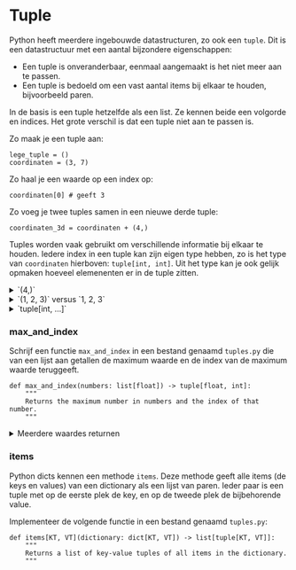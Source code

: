 # Tuple

Python heeft meerdere ingebouwde datastructuren, zo ook een `tuple`. Dit is een datastructuur met een aantal bijzondere eigenschappen:

- Een tuple is onveranderbaar, eenmaal aangemaakt is het niet meer aan te passen.
- Een tuple is bedoeld om een vast aantal items bij elkaar te houden, bijvoorbeeld paren.

In de basis is een tuple hetzelfde als een list. Ze kennen beide een volgorde en indices. Het grote verschil is dat een tuple niet aan te passen is.

Zo maak je een tuple aan:

    lege_tuple = ()
    coordinaten = (3, 7)

Zo haal je een waarde op een index op:

    coordinaten[0] # geeft 3

Zo voeg je twee tuples samen in een nieuwe derde tuple:

    coordinaten_3d = coordinaten + (4,)

Tuples worden vaak gebruikt om verschillende informatie bij elkaar te houden. Iedere index in een tuple kan zijn eigen type hebben, zo is het type van `coordinaten` hierboven: `tuple[int, int]`. Uit het type kan je ook gelijk opmaken hoeveel elemenenten er in de tuple zitten.

<details markdown="1"><summary markdown="span">`(4,)`</summary>
Tuples gebruiken ronde haakjes, maar die ronde haakjes worden al op veel plekken gebruikt in Python. Daarom is er wat syntax nodig om ambiguiteit te voorkomen:

    lege_tuple = ()
    de_integer_4 = (4) # dit is een integer 4 tussen haakjes, bijvoorbeeld in een berekening
    tuple_met_1_element = (4,) # de komma is expliciet nodig om er een tuple van te maken

</details>

<details markdown="1"><summary markdown="span">`(1, 2, 3)` versus `1, 2, 3`</summary>
De ronde haakjes zijn optioneel, ook in het geval van tuples. Zo is onderstaande code hetzelfde:

    getallen = (1, 2, 3)
    getallen = 1, 2, 3

In sommige gevallen zijn de haakjes nodig om onderscheid te maken, bijvoorbeeld in:

    print((1, 2, 3)) # dit print de tuple: (1, 2, 3)
    print(1, 2, 3) # dit print de getallen: 1 2 3

Het is dan ook gebruikelijk om wel de haakjes te gebruiken, zo voorkom je fouten.

</details>

<details markdown="1"><summary markdown="span">`tuple[int, ...]`</summary>
Hoewel je bij een tuple iedere plek een type kan geven, zijn er ook situaties waar dat niet kan. Bijvoorbeeld bij tuples van onbekende grootte. Zoals in het volgende geval:

    lijst_van_getallen = [1, 2, 3, 4, 5, 6, 7, 8]
    tuple_van_getallen = tuple(lijst_van_getallen)

In dit geval wordt het type van de tuple: `tuple[int, ...]`.

</details>

### max_and_index

Schrijf een functie `max_and_index` in een bestand genaamd `tuples.py` die van een lijst aan getallen de maximum waarde en de index van de maximum waarde teruggeeft.

    def max_and_index(numbers: list[float]) -> tuple[float, int]:
        """
        Returns the maximum number in numbers and the index of that number.
        """

<details markdown="1"><summary markdown="span">Meerdere waardes returnen</summary>
Ook in Python kan een functie maar één keer één waarde returnen. Toch kan je op deze manier twee waardes returnen:

    return max, index

Hoewel het lijkt alsof er hier twee waardes worden teruggeven, wordt er eigenlijk een tuple aangemaakt van `max` en `index`. De haakjes van een tuple zijn namelijk optioneel. Conventie is dan ook dat als een functie meerdere verschillende waardes moet returnen, dat dit via een tuple gebeurt.
</details>


### items

Python dicts kennen een methode `items`. Deze methode geeft alle items (de keys en values) van een dictionary als een lijst van paren. Ieder paar is een tuple met op de eerste plek de key, en op de tweede plek de bijbehorende value.

Implementeer de volgende functie in een bestand genaamd `tuples.py`:

    def items[KT, VT](dictionary: dict[KT, VT]) -> list[tuple[KT, VT]]:
        """
        Returns a list of key-value tuples of all items in the dictionary. 
        """

